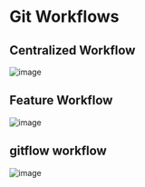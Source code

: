 # Git Workflows 

## Centralized Workflow 

![image](https://github.com/jmetzger/training-git-intellij/assets/1933318/7fd1d0dc-1af7-4280-8e61-5201dfb9caaf)


## Feature Workflow 

![image](https://github.com/jmetzger/training-git-intellij/assets/1933318/6858a34c-e765-4e72-bb1d-b2eee7255119)

## gitflow workflow 

![image](https://github.com/jmetzger/training-git-intellij/assets/1933318/7a7b7a97-fa58-4f25-92c8-8a4d8a52bb84)


